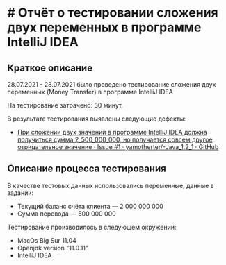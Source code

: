 # # Отчёт о тестировании сложения двух переменных в программе IntelliJ IDEA

## Краткое описание

28.07.2021 - 28.07.2021 было проведено тестирование сложения двух переменных (Money Transfer) в программе IntelliJ IDEA

На тестирование затрачено: 30 минут.

В результате тестирования выявлены следующие дефекты:
* [При сложении двух значений в программе IntelliJ IDEA должна получиться сумма 2_500_000_000, но получается совсем другое отрицательное значение · Issue #1 · yamotherter/-Java_1.2_1 · GitHub](https://github.com/yamotherter/-Java_1.2_1/issues/1#issue-954915228)

## Описание процесса тестирования

В качестве тестовых данных использовались переменные, данные в задании:

* Текущий баланс счёта клиента — 2 000 000 000
* Сумма перевода — 500 000 000


Тестирование производилось в следующем окружении:

* MacOs Big Sur 11.04
* Openjdk version "11.0.11"
* IntelliJ IDEA
